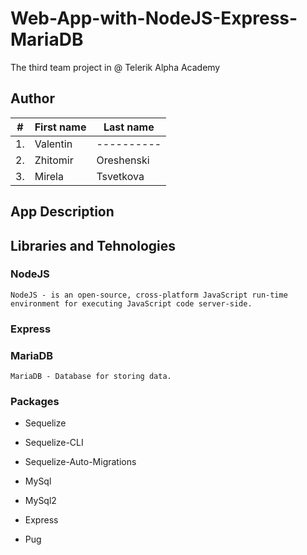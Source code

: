 # Web-App-with-NodeJS-Express-MariaDB

The third team project in @ Telerik Alpha Academy

## Author

| #        | First name | Last name  |       
| -------- | --------- 	| ---------- |
| 1.	   | Valentin  	| ---------- |
| 2.	   | Zhitomir  	| Oreshenski |
| 3.	   | Mirela  	| Tsvetkova  |


## App Description



## Libraries and Tehnologies

### NodeJS

	NodeJS - is an open-source, cross-platform JavaScript run-time environment for executing JavaScript code server-side. 

### Express 

### MariaDB 

	MariaDB - Database for storing data.

	
### Packages

- Sequelize

- Sequelize-CLI

- Sequelize-Auto-Migrations

- MySql

- MySql2

- Express

- Pug



